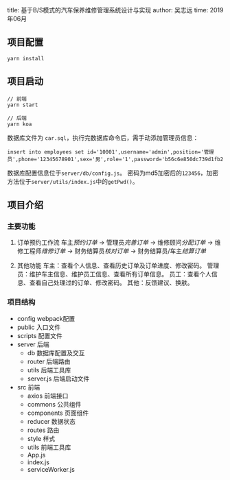title: 基于B/S模式的汽车保养维修管理系统设计与实现
author: 吴志远
time: 2019年06月

## 项目配置

```
yarn install
```

## 项目启动

```
// 前端
yarn start

// 后端
yarn koa
```

数据库文件为 `car.sql`，执行完数据库命令后，需手动添加管理员信息：

```
insert into employees set id='10001',username='admin',position='管理员',phone='12345678901',sex='男',role='1',password='b56c6e850dc739d1fb2dc7d3ce5bce27';
```

数据库配置信息位于`server/db/config.js`。
密码为md5加密后的`123456`，加密方法位于`server/utils/index.js`中的`getPwd()`。

## 项目介绍

### 主要功能

1. 订单预约工作流
车主*预约订单* -> 管理员*完善订单* -> 维修顾问*分配订单* -> 维修工程师*维修订单* -> 财务结算员*核对订单* -> 财务结算员/车主*结算订单*

2. 其他功能
车主：查看个人信息、查看历史订单及订单进度、修改密码。
管理员：维护车主信息、维护员工信息、查看所有订单信息。
员工：查看个人信息、查看自己处理过的订单、修改密码。
其他：反馈建议、换肤。

### 项目结构

- config            webpack配置
- public            入口文件
- scripts           配置文件
- server            后端
  - db              数据库配置及交互
  - router          后端路由
  - utils           后端工具库
  - server.js       后端启动文件
- src               前端
  - axios           前端接口
  - commons         公共组件
  - components      页面组件
  - reducer         数据状态
  - routes          路由
  - style           样式
  - utils           前端工具库
  - App.js          
  - index.js
  - serviceWorker.js